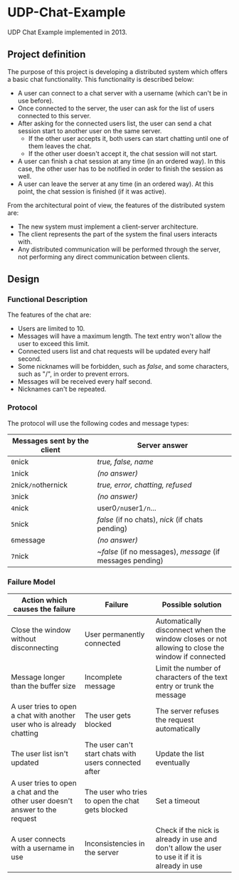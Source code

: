 # UDP-Chat-Example
UDP Chat Example implemented in 2013.

## Project definition
The purpose of this project is developing a distributed system which offers a basic chat functionality. This functionality is described below:
* A user can connect to a chat server with a username (which can't be in use before).
* Once connected to the server, the user can ask for the list of users connected to this server.
* After asking for the connected users list, the user can send a chat session start to another user on the same server.
  * If the other user accepts it, both users can start chatting until one of them leaves the chat.
  * If the other user doesn't accept it, the chat session will not start.
* A user can finish a chat session at any time (in an ordered way). In this case, the other user has to be notified in order to finish the session as well.
* A user can leave the server at any time (in an ordered way). At this point, the chat session is finished (if it was active).

From the architectural point of view, the features of the distributed system are:
* The new system must implement a client-server architecture.
* The client represents the part of the system the final users interacts with.
* Any distributed communication will be performed through the server, not performing any direct communication between clients.

## Design
### Functional Description
The features of the chat are:
* Users are limited to 10.
* Messages will have a maximum length. The text entry won't allow the user to exceed this limit.
* Connected users list and chat requests will be updated every half second.
* Some nicknames will be forbidden, such as _false_, and some characters, such as "/", in order to prevent errors.
* Messages will be received every half second.
* Nicknames can't be repeated.

### Protocol
The protocol will use the following codes and message types:

Messages sent by the client | Server answer
--------------------------- | ---------------------------
`0`nick | _true, false, name_
`1`nick | _(no answer)_
`2`nick`/n`othernick | _true, error, chatting, refused_
`3`nick | _(no answer)_
`4`nick | user0`/n`user1`/n`...
`5`nick | _false_ (if no chats), _nick_ (if chats pending)
`6`message | _(no answer)_
`7`nick | _~false_ (if no messages), _message_ (if messages pending)

### Failure Model
Action which causes the failure | Failure | Possible solution
--------------------------- | --------------------------- | ---------------------------
Close the window without disconnecting | User permanently connected | Automatically disconnect when the window closes or not allowing to close the window if connected
Message longer than the buffer size | Incomplete message | Limit the number of characters of the text entry or trunk the message
A user tries to open a chat with another user who is already chatting | The user gets blocked | The server refuses the request automatically
The user list isn't updated | The user can't start chats with users connected after | Update the list eventually
A user tries to open a chat and the other user doesn't answer to the request | The user who tries to open the chat gets blocked | Set a timeout
A user connects with a username in use | Inconsistencies in the server | Check if the nick is already in use and don't allow the user to use it if it is already in use

